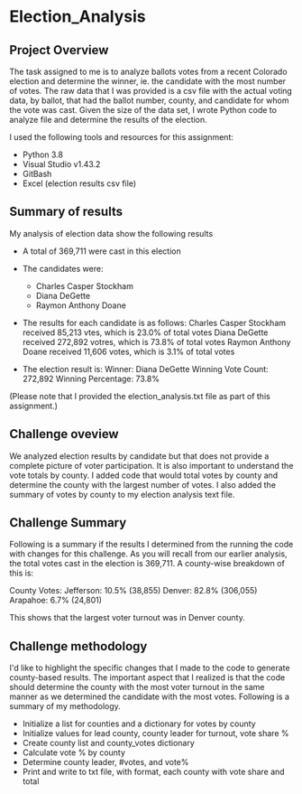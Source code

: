 # Election_Analysis
## Project Overview
The task assigned to me is to analyze ballots votes from a recent Colorado election and determine the winner, ie. the candidate with the most number of votes. The raw data that I was provided is a csv file with the actual voting data, by ballot, that had the ballot number, county, and candidate for whom the vote was cast. Given the size of the data set, I wrote Python code to analyze file and determine the results of the election. 

I used the following tools and resources for this assignment:
- Python 3.8
- Visual Studio v1.43.2
- GitBash
- Excel (election results csv file)

## Summary of results
My analysis of election data show the following results

- A total of 369,711 were cast in this election
- The candidates were:
  - Charles Casper Stockham
  - Diana DeGette
  - Raymon Anthony Doane
- The results for each candidate is as follows:
  Charles Casper Stockham received 85,213 vtes, which is 23.0% of total votes
  Diana DeGette received 272,892 votres, which is 73.8% of total votes
  Raymon Anthony Doane received 11,606 votes, which is 3.1% of total votes

- The election result is:
Winner: Diana DeGette
Winning Vote Count: 272,892
Winning Percentage: 73.8%

(Please note that I provided the election_analysis.txt file as part of this assignment.)

## Challenge oveview
We analyzed election results by candidate but that does not provide a complete picture of voter participation. It is also important to understand the vote totals by county. I added code that would total votes by county and determine the county with the largest number of votes. I also added the summary of votes by county to my election analysis text file.

## Challenge Summary
Following is a summary if the results I determined from the running the code with changes for this challenge. As you will recall from our earlier analysis, the total votes cast in the election is 369,711. A county-wise breakdown of this is: 

County Votes:
Jefferson: 10.5% (38,855)
Denver: 82.8% (306,055)
Arapahoe: 6.7% (24,801)

This shows that the largest voter turnout was in Denver county.

## Challenge methodology
I'd like to highlight the specific changes that I made to the code to generate county-based results. The important aspect that I realized is that the code should determine the county with the most voter turnout in the same manner as we determined the candidate with the most votes. Following is a summary of my methodology.
- Initialize a list for counties and a dictionary for votes by county
- Initialize values for lead county, county leader for turnout, vote share %
- Create county list and county_votes dictionary
- Calculate vote % by county
- Determine county leader, #votes, and vote%
- Print and write to txt file, with format, each county with vote share and total      

